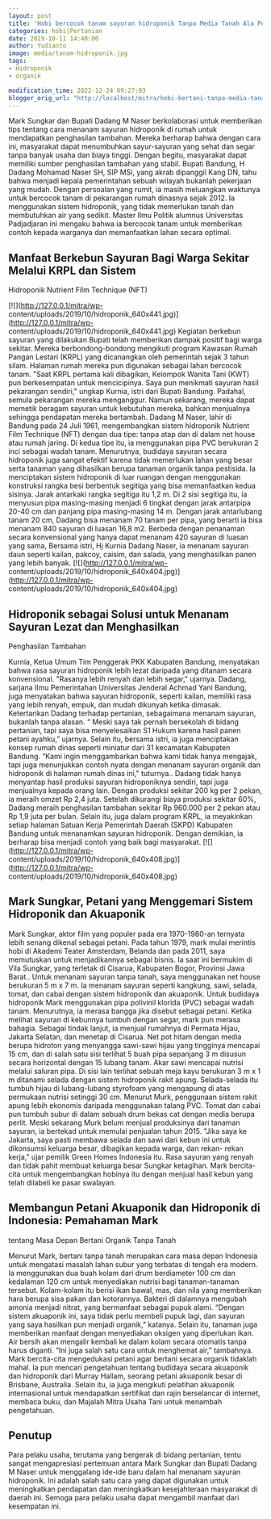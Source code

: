 ```yaml
---
layout: post
title: 'Hobi bercocok tanam sayuran hidroponik Tanpa Media Tanah Ala Pejabat'
categories: hobi|Pertanian
date: 2019-10-11 14:40:00
author: Yudianto
image: media/tanam-hidroponik.jpg
tags:
- Hidroponik
- organik

modification_time: 2022-12-24 09:27:03
blogger_orig_url: "http://localhost/mitra/hobi-bertani-tanpa-media-tanah-ala.html"
---
```


Mark Sungkar dan Bupati Dadang M Naser berkolaborasi untuk memberikan tips
tentang cara menanam sayuran hidroponik di rumah untuk mendapatkan penghasilan
tambahan. Mereka berharap bahwa dengan cara ini, masyarakat dapat menumbuhkan
sayur-sayuran yang sehat dan segar tanpa banyak usaha dan biaya tinggi. Dengan
begitu, masyarakat dapat memiliki sumber penghasilan tambahan yang stabil.
Bupati Bandung, H Dadang Mohamad Naser SH, SIP MSi, yang akrab dipanggil Kang
DN, tahu bahwa menjadi kepala pemerintahan sebuah wilayah bukanlah pekerjaan
yang mudah. Dengan persoalan yang rumit, ia masih meluangkan waktunya untuk
bercocok tanam di pekarangan rumah dinasnya sejak 2012. Ia menggunakan sistem
hidroponik, yang tidak memerlukan tanah dan membutuhkan air yang sedikit.
Master Ilmu Politik alumnus Universitas Padjadjaran ini mengaku bahwa ia
bercocok tanam untuk memberikan contoh kepada warganya dan memanfaatkan lahan
secara optimal.

## Manfaat Berkebun Sayuran Bagi Warga Sekitar Melalui KRPL dan Sistem
Hidroponik Nutrient Film Technique (NFT)

[![](http://127.0.0.1/mitra/wp-
content/uploads/2019/10/hidroponik_640x441.jpg)](http://127.0.0.1/mitra/wp-
content/uploads/2019/10/hidroponik_640x441.jpg) Kegiatan berkebun sayuran yang
dilakukan Bupati telah memberikan dampak positif bagi warga sekitar. Mereka
berbondong-bondong mengikuti program Kawasan Rumah Pangan Lestari (KRPL) yang
dicanangkan oleh pemerintah sejak 3 tahun silam. Halaman rumah mereka pun
digunakan sebagai lahan bercocok tanam. "Saat KRPL pertama kali dibagikan,
Kelompok Wanita Tani (KWT) pun berkesempatan untuk mencicipinya. Saya pun
menikmati sayuran hasil pekarangan sendiri," ungkap Kurnia, istri dari Bupati
Bandung. Padahal, semula pekarangan mereka menganggur. Namun sekarang, mereka
dapat memetik beragam sayuran untuk kebutuhan mereka, bahkan menjualnya
sehingga pendapatan mereka bertambah. Dadang M Naser, lahir di Bandung pada 24
Juli 1961, mengembangkan sistem hidroponik Nutrient Film Technique (NFT)
dengan dua tipe: tanpa atap dan di dalam net house atau rumah jaring. Di kedua
tipe itu, ia menggunakan pipa PVC berukuran 2 inci sebagai wadah tanam.
Menurutnya, budidaya sayuran secara hidroponik juga sangat efektif karena
tidak memerlukan lahan yang besar serta tanaman yang dihasilkan berupa tanaman
organik tanpa pestisida. Ia menciptakan sistem hidroponik di luar ruangan
dengan menggunakan konstruksi rangka besi berbentuk segitiga yang bisa
memanfaatkan kedua sisinya. Jarak antarkaki rangka segitiga itu 1,2 m. Di 2
sisi segitiga itu, ia menyusun pipa masing-masing menjadi 6 tingkat dengan
jarak antarpipa 20-40 cm dan panjang pipa masing-masing 14 m. Dengan jarak
antarlubang tanam 20 cm, Dadang bisa menanam 70 tanam per pipa, yang berarti
ia bisa menanam 840 sayuran di luasan 16,8 m2. Berbeda dengan penanaman secara
konvensional yang hanya dapat menanam 420 sayuran di luasan yang sama, Bersama
istri, Hj Kurnia Dadang Naser, ia menanam sayuran daun seperti kailan, pakcoy,
caisim, dan salada, yang menghasilkan panen yang lebih banyak.
[![](http://127.0.0.1/mitra/wp-
content/uploads/2019/10/hidroponik_640x404.jpg)](http://127.0.0.1/mitra/wp-
content/uploads/2019/10/hidroponik_640x404.jpg)

## Hidroponik sebagai Solusi untuk Menanam Sayuran Lezat dan Menghasilkan
Penghasilan Tambahan

Kurnia, Ketua Umum Tim Penggerak PKK Kabupaten Bandung, menyatakan bahwa rasa
sayuran hidroponik lebih lezat daripada yang ditanam secara konvensional.
"Rasanya lebih renyah dan lebih segar," ujarnya. Dadang, sarjana Ilmu
Pemerintahan Universitas Jenderal Achmad Yani Bandung, juga menyatakan bahwa
sayuran hidroponik, seperti kailan, memiliki rasa yang lebih renyah, empuk,
dan mudah dikunyah ketika dimasak. Ketertarikan Dadang terhadap pertanian,
sebagaimana menanam sayuran, bukanlah tanpa alasan. “ Meski saya tak pernah
bersekolah di bidang pertanian, tapi saya bisa menyelesaikan S1 Hukum karena
hasil panen petani ayahku,” ujarnya. Selain itu, bersama istri, ia juga
menciptakan konsep rumah dinas seperti miniatur dari 31 kecamatan Kabupaten
Bandung. “Kami ingin menggambarkan bahwa kami tidak hanya mengajak, tapi juga
menunjukkan contoh nyata dengan menanam sayuran organik dan hidroponik di
halaman rumah dinas ini," tuturnya.. Dadang tidak hanya menyantap hasil
produksi sayuran hidroponiknya sendiri, tapi juga menjualnya kepada orang
lain. Dengan produksi sekitar 200 kg per 2 pekan, ia meraih omzet Rp 2,4 juta.
Setelah dikurangi biaya produksi sekitar 60%, Dadang meraih penghasilan
tambahan sekitar Rp 960.000 per 2 pekan atau Rp 1,9 juta per bulan. Selain
itu, juga dalam program KRPL, ia meyakinkan setiap halaman Satuan Kerja
Pemerintah Daerah (SKPD) Kabupaten Bandung untuk menanamkan sayuran
hidroponik. Dengan demikian, ia berharap bisa menjadi contoh yang baik bagi
masyarakat. [![](http://127.0.0.1/mitra/wp-
content/uploads/2019/10/hidroponik_640x408.jpg)](http://127.0.0.1/mitra/wp-
content/uploads/2019/10/hidroponik_640x408.jpg)

## Mark Sungkar, Petani yang Menggemari Sistem Hidroponik dan Akuaponik

Mark Sungkar, aktor film yang populer pada era 1970-1980-an ternyata lebih
senang dikenal sebagai petani. Pada tahun 1979, mark mulai merintis hobi di
Akademi Teater Amsterdam, Belanda dan pada 2011, saya memutuskan untuk
menjadikannya sebagai bisnis. Ia saat ini bermukim di Vila Sungkar, yang
terletak di Cisarua, Kabupaten Bogor, Provinsi Jawa Barat.. Untuk menanam
sayuran tanpa tanah, saya menggunakan net house berukuran 5 m x 7 m. Ia
menanam sayuran seperti kangkung, sawi, selada, tomat, dan cabai dengan sistem
hidroponik dan akuaponik. Untuk budidaya hidroponik Mark menggunakan pipa
polivinil klorida (PVC) sebagai wadah tanam. Menurutnya, ia merasa bangga jika
disebut sebagai petani. Ketika melihat sayuran di kebunnya tumbuh dengan
segar, mark pun merasa bahagia. Sebagai tindak lanjut, ia menjual rumahnya di
Permata Hijau, Jakarta Selatan, dan menetap di Cisarua. Net pot hitam dengan
media berupa hidroton yang menyangga sawi-sawi hijau yang tingginya mencapai
15 cm, dan di salah satu sisi terlihat 5 buah pipa sepanjang 3 m disusun
secara horizontal dengan 15 lubang tanam. Akar sawi mencapai nutrisi melalui
saluran pipa. Di sisi lain terlihat sebuah meja kayu berukuran 3 m x 1 m
ditanami selada dengan sistem hidroponik rakit apung. Selada-selada itu tumbuh
hijau di lubang-lubang styrofoam yang mengapung di atas permukaan nutrisi
setinggi 30 cm. Menurut Murk, penggunaan sistem rakit apung lebih ekonomis
daripada menggunakan talang PVC. Tomat dan cabai pun tumbuh subur di dalam
sebuah drum bekas cat dengan media berupa perlit. Meski sekarang Murk belum
menjual produksinya dari tanaman sayuran, ia bertekad untuk memulai penjualan
tahun 2015. "Jika saya ke Jakarta, saya pasti membawa selada dan sawi dari
kebun ini untuk dikonsumsi keluarga besar, dibagikan kepada warga, dan rekan-
rekan kerja," ujar pemilik Green Homes Indonesia itu. Rasa sayuran yang renyah
dan tidak pahit membuat keluarga besar Sungkar ketagihan. Mark bercita-cita
untuk mengembangkan hobinya itu dengan menjual hasil kebun yang telah dilabeli
ke pasar swalayan.

## Membangun Petani Akuaponik dan Hidroponik di Indonesia: Pemahaman Mark
tentang Masa Depan Bertani Organik Tanpa Tanah

Menurut Mark, bertani tanpa tanah merupakan cara masa depan Indonesia untuk
mengatasi masalah lahan subur yang terbatas di tengah era modern. Ia
menggunakan dua buah kolam dari drum berdiameter 100 cm dan kedalaman 120 cm
untuk menyediakan nutrisi bagi tanaman-tanaman tersebut. Kolam-kolam itu
berisi ikan bawal, mas, dan nila yang memberikan hara berupa sisa pakan dan
kotorannya. Bakteri di dalamnya mengubah amonia menjadi nitrat, yang
bermanfaat sebagai pupuk alami. “Dengan sistem akuaponik ini, saya tidak perlu
membeli pupuk lagi, dan sayuran yang saya hasilkan pun menjadi organik,”
katanya. Selain itu, tanaman juga memberikan manfaat dengan menyediakan
oksigen yang diperlukan ikan. Air bersih akan mengalir kembali ke dalam kolam
secara otomatis tanpa harus diganti. “Ini juga salah satu cara untuk menghemat
air,” tambahnya. Mark bercita-cita mengedukasi petani agar bertani secara
organik tidaklah mahal. Ia pun mencari pengetahuan tentang budidaya secara
akuaponik dan hidroponik dari Murray Hallam, seorang petani akuaponik besar di
Brisbane, Australia. Selain itu, ia juga mengikuti pelatihan akuaponik
internasional untuk mendapatkan sertifikat dan rajin berselancar di internet,
membaca buku, dan Majalah Mitra Usaha Tani untuk menambah pengetahuan.

## Penutup

Para pelaku usaha, terutama yang bergerak di bidang pertanian, tentu sangat
mengapresiasi pertemuan antara Mark Sungkar dan Bupati Dadang M Naser untuk
menggalang ide-ide baru dalam hal menanam sayuran hidroponik. Ini adalah salah
satu cara yang dapat digunakan untuk meningkatkan pendapatan dan meningkatkan
kesejahteraan masyarakat di daerah ini. Semoga para pelaku usaha dapat
mengambil manfaat dari kesempatan ini.


